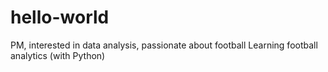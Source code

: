 # hello-world

PM, interested in data analysis, passionate about football
Learning football analytics (with Python)
